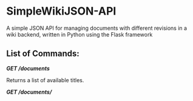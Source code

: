 # SimpleWikiJSON-API
A simple JSON API for managing documents with different revisions in a wiki backend, written in Python using the Flask framework

## List of Commands: ##

***GET /documents***

Returns a list of available titles.

***GET /documents/<title>***

Returns a list of available revisions for a document.


***GET /documents/<title>/<timestamp>***

Returns the document as it was at that timestamp.


***GET /documents/<title>/latest***

Returns the current latest version of the document.


***POST /documents/<title>***

This allows users to post a new revision of a document.

It should receive JSON in the form: {content: ‘new content...’}.

***TODO:***
- add unit tests

